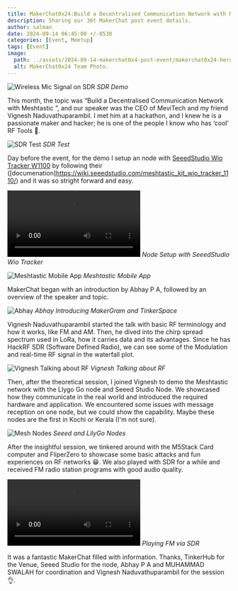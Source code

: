 ```yaml
---
title: MakerChat0x24:Build a Decentralised Communication Network with Meshtastic - Post Event Update. 
description: Sharing our 36t MakerChat post event details. 
author: salman
date: 2024-09-14 06:45:00 +/-0530
categories: [Event, Meetup]
tags: [Event]
image:
  path: ../assets/2024-09-14-makerchat0x4-post-event/makerchat0x24-heroshot.jpg
  alt: MakerChat0x24 Team Photo.
---
```


![Wireless Mic Signal on SDR](../assets/2024-09-14-makerchat0x4-post-event/WirlessMiconSDR.jpg)
_SDR Demo_

This month, the topic was “Build a Decentralised Communication Network with Meshtastic ”, and our speaker was the CEO of MeviTech and my friend Vignesh Naduvathuparambil. I met him at a hackathon, and I knew he is a passionate maker and hacker; he is one of the people I know who has ‘cool’ RF Tools 📡.

![SDR Test](../assets/2024-09-14-makerchat0x4-post-event/sdrtest.jpg)
_SDR Test_

Day before the event, for the demo I setup an node with [SeeedStudio Wio Tracker W1100](hhttps://www.seeedstudio.com/Wio-Tracker-1110-Dev-Kit-for-Meshtastic.html) by following their ([documenation]https://wiki.seeedstudio.com/meshtastic_kit_wio_tracker_1110/) and it was so stright forward and easy. 

![Node Setup with SeeedStudio Wio Tracker](../assets/2024-09-14-makerchat0x4-post-event/Node1.mov)
_Node Setup with SeeedStudio Wio Tracker_

![Meshtastic Mobile App](../assets/2024-09-14-makerchat0x4-post-event/MobileApp.JPG)
_Meshtastic Mobile App_

MakerChat began with an introduction by Abhay P A, followed by an overview of the speaker and topic.

![Abhay](../assets/2024-09-14-makerchat0x4-post-event/AbhaySharing.jpg)
_Abhay Introducing MakerGram and TinkerSpace_

Vignesh Naduvathuparambil started the talk with basic RF terminology and how it works, like FM and AM. Then, he dived into the chirp spread spectrum used in LoRa, how it carries data and its advantages. Since he has HackRF SDR (Software Defined Radio), we can see some of the Modulation and real-time RF signal in the waterfall plot. 

![Vignesh Talking about RF](../assets/2024-09-14-makerchat0x4-post-event/Vignesh.jpg)
_Vignesh Talking about RF_
 
Then, after the theoretical session, I joined Vignesh to demo the Meshtastic network with the Llygo Go node and Seeed Studio Node. We showcased how they communicate in the real world and introduced the required hardware and application. We encountered some issues with message reception on one node, but we could show the capability. Maybe these nodes are the first in Kochi or Kerala (I'm not sure). 

![Mesh Nodes](../assets/2024-09-14-makerchat0x4-post-event/MeshNode.jpg)
_Seeed and LilyGo Nodes_

After the insightful session, we tinkered around with the M5Stack Card computer and FliperZero to showcase some basic attacks and fun experiences on RF networks 😁. We also played with SDR for a while and received FM radio station programs with good audio quality.

![FM via SDR](../assets/2024-09-14-makerchat0x4-post-event/FMviaSDR.mov)
_Playing FM via SDR_

It was a fantastic MakerChat filled with information. Thanks, TinkerHub for the Venue, Seeed Studio for the node, Abhay P A and MUHAMMAD SWALAH for coordination and Vignesh Naduvathuparambil for the session 👌. 
